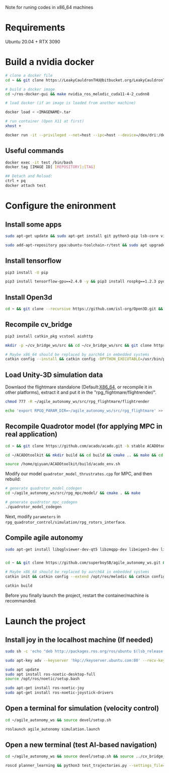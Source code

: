 Note for runing codes in x86_64 machines

# Requirements
Ubuntu 20.04 + RTX 3090


# Build a nvidia docker
```sh
# clone a docker file
cd ~ && git clone https://LeakyCauldronTHU@bitbucket.org/LeakyCauldronTHU/ros-docker-gui.git

# build a docker image
cd ~/ros-docker-gui && make nvidia_ros_melodic_cuda11-4-2_cudnn8

# load docker (if an image is loaded from another machine)

docker load < <IMAGENAME>.tar

# run container (Open X11 at first)
xhost +

docker run -it --privileged --net=host --ipc=host --device=/dev/dri:/dev/dri -v /tmp/.X11-unix:/tmp/.X11-unix -e DISPLAY=$DISPLAY -e ROS_IP=127.0.0.1 --gpus all --name test ros/melodic:v1 /bin/bash
```

## Useful commands
```sh
docker exec -it test /bin/bash
docker tag [IMAGE ID] [REPOSITORY]:[TAG]

## Detach and Reload:
ctrl + pq
docker attach test
```

# Configure the enironment

## Install some apps
```sh
sudo apt-get update && sudo apt-get install git python3-pip lsb-core vim gedit locate python-catkin-tools wget desktop-file-utils python3-empy python3-vcstool gcc g++ cmake git gnuplot doxygen graphviz -y

sudo add-apt-repository ppa:ubuntu-toolchain-r/test && sudo apt upgrade libstdc++6 -y
```

## Install tensorflow
```sh
pip3 install -U pip

pip3 install tensorflow-gpu==2.4.0 -y && pip3 install rospkg==1.2.3 pyquaternion open3d opencv-python
```



## Install Open3d
```sh
cd ~ && git clone --recursive https://github.com/isl-org/Open3D.git && cd Open3D && git checkout v0.9.0 && util/scripts/install-deps-ubuntu.sh && git submodule update --init --recursive && mkdir build && cd build && cmake -DBUILD_SHARED_LIBS=ON .. && make -j16 && sudo make install
```

## Recompile cv_bridge
```sh
pip3 install catkin_pkg vcstool aiohttp

mkdir -p ~/cv_bridge_ws/src && cd ~/cv_bridge_ws/src && git clone https://github.com/ros-perception/vision_opencv.git && apt-cache show ros-melodic-cv-bridge | grep Version && cd vision_opencv && git checkout 1.13.0 && cd ../../ 

# Maybe x86_64 should be replaced by aarch64 in embedded systems
catkin config --install && catkin config -DPYTHON_EXECUTABLE=/usr/bin/python3 -DPYTHON_INCLUDE_DIR=/usr/include/python3.6m -DPYTHON_LIBRARY=/usr/lib/x86_64-linux-gnu/libpython3.6m.so && catkin build && source install/setup.bash --extend
```

## Load Unity-3D simulation data
Downlaod the flightmare standalone (Default:[X86_64](https://zenodo.org/record/5517791/files/standalone.tar?download=1), or recompile it in other platforms), extract it and put it in the "rpg_flightmare/flightrender/".

```sh
chmod 777 -R ~/agile_autonomy_ws/src/rpg_flightmare/flightrender

echo 'export RPGQ_PARAM_DIR=~/agile_autonomy_ws/src/rpg_flightmare' >> ~/.bashrc && source ~/.bashrc
```


## Recompile Quadrotor model (for applying MPC in real application)
```sh
cd ~ && git clone https://github.com/acado/acado.git -b stable ACADOtoolkit

cd ~/ACADOtoolkit && mkdir build && cd build && cmake .. && make && cd .. && cd examples/getting_started && ./simple_ocp

source /home/qiyuan/ACADOtoolkit/build/acado_env.sh
```
Modify our model `quadrotor_model_thrustrates.cpp` for MPC, and then rebuild:
```sh
# generate quadrotor_model_codegen
cd ~/agile_autonomy_ws/src/rpg_mpc/model/ && cmake . && make

# generate quadrotor_mpc_codegen
./quadrotor_model_codegen
```
Next, modify `parameters` in `rpg_quadrotor_control/simulation/rpg_rotors_interface`.

## Compile agile autonomy
```sh
sudo apt-get install libqglviewer-dev-qt5 libzmqpp-dev libeigen3-dev libglfw3-dev libglm-dev libvulkan1 vulkan-utils gdb ros-melodic-octomap-msgs libsdl-image1.2-dev libsdl-dev ros-melodic-octomap ros-melodic-octomap-mapping ros-melodic-octomap-msgs libgoogle-glog-dev -y


cd ~ && git clone https://github.com/superboySB/agile_autonomy_ws.git && cd agile_autonomy_ws

# Maybe x86_64 should be replaced by aarch64 in embedded systems
catkin init && catkin config --extend /opt/ros/melodic && catkin config --merge-devel && catkin config --cmake-args -DCMAKE_BUILD_TYPE=Release -DCMAKE_CXX_FLAGS=-fdiagnostics-color && catkin config -DPYTHON_EXECUTABLE=/usr/bin/python3 -DPYTHON_INCLUDE_DIR=/usr/include/python3.6m -DPYTHON_LIBRARY=/usr/lib/x86_64-linux-gnu/libpython3.6m.so

catkin build
```
Before you finally launch the project, restart the container/machine is recommanded. 

# Launch the project

## Install joy in the **localhost** machine (If needed)
```sh
sudo sh -c 'echo "deb http://packages.ros.org/ros/ubuntu $(lsb_release -sc) main" > /etc/apt/sources.list.d/ros-latest.list'

sudo apt-key adv --keyserver 'hkp://keyserver.ubuntu.com:80' --recv-key C1CF6E31E6BADE8868B172B4F42ED6FBAB17C654

sudo apt update
sudo apt install ros-noetic-desktop-full
source /opt/ros/noetic/setup.bash

sudo apt-get install ros-noetic-joy
sudo apt-get install ros-noetic-joystick-drivers
```

## Open a terminal for simulation (velocity control)
```sh
cd ~/agile_autonomy_ws && source devel/setup.sh

roslaunch agile_autonomy simulation.launch
```

## Open a new terminal (test AI-based navigation)
```sh
cd ~/agile_autonomy_ws && source devel/setup.sh && source ../cv_bridge_ws/install/setup.sh --extend

roscd planner_learning && python3 test_trajectories.py --settings_file=config/test_settings.yaml
```

